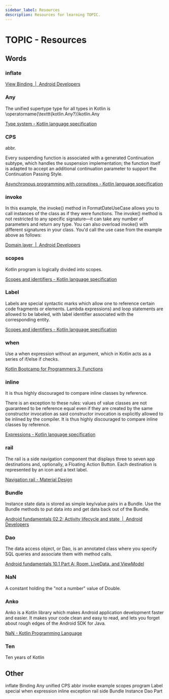```yaml
---
sidebar_label: Resources
description: Resources for learning TOPIC.
---
```


# TOPIC - Resources

## Words

### inflate

[View Binding  |  Android Developers](https://developer.android.com/topic/libraries/view-binding)

### Any

The unified supertype type for all types in Kotlin is \operatorname{\texttt{kotlin.Any?}}kotlin.Any

[Type system - Kotlin language specification](https://kotlinlang.org/spec/type-system.html#glossary)

### CPS

abbr.

Every suspending function is associated with a generated Continuation subtype, which handles the suspension implementation; the function itself is adapted to accept an additional continuation parameter to support the Continuation Passing Style. 

[Asynchronous programming with coroutines - Kotlin language specification](https://kotlinlang.org/spec/asynchronous-programming-with-coroutines.html#continuation-passing-style)

### invoke

In this example, the invoke() method in FormatDateUseCase allows you to call instances of the class as if they were functions. The invoke() method is not restricted to any specific signature—it can take any number of parameters and return any type. You can also overload invoke() with different signatures in your class. You'd call the use case from the example above as follows:

[Domain layer  |  Android Developers](https://developer.android.com/jetpack/guide/domain-layer)

### scopes

Kotlin program is logically divided into scopes.

[Scopes and identifiers - Kotlin language specification](https://kotlinlang.org/spec/scopes-and-identifiers.html#scopes-and-identifiers)

### Label

Labels are special syntactic marks which allow one to reference certain code fragments or elements. Lambda expressions) and loop statements are allowed to be labeled, with label identifier associated with the corresponding entity.

[Scopes and identifiers - Kotlin language specification](https://kotlinlang.org/spec/scopes-and-identifiers.html#scopes-and-identifiers)

### when 

Use a when expression without an argument, which in Kotlin acts as a series of if/else if checks.

[Kotlin Bootcamp for Programmers 3: Functions](https://developer.android.com/codelabs/kotlin-bootcamp-functions#4)


### inline 

It is thus highly discouraged to compare inline classes by reference.

There is an exception to these rules: values of value classes are not guaranteed to be reference equal even if they are created by the same constructor invocation as said constructor invocation is explicitly allowed to be inlined by the compiler. It is thus highly discouraged to compare inline classes by reference.

[Expressions - Kotlin language specification](https://kotlinlang.org/spec/expressions.html#expressions)

### rail

The rail is a side navigation component that displays three to seven app destinations and, optionally, a Floating Action Button. Each destination is represented by an icon and a text label.

[Navigation rail - Material Design](https://material.io/components/navigation-rail#usage)

### Bundle

Instance state data is stored as simple key/value pairs in a Bundle. Use the Bundle methods to put data into and get data back out of the Bundle.   

[Android fundamentals 02.2: Activity lifecycle and state  |  Android Developers](https://developer.android.com/codelabs/android-training-activity-lifecycle-and-state?index=..%2F..%2Fandroid-training#5)

### Dao

The data access object, or Dao, is an annotated class where you specify SQL queries and associate them with method calls. 

[Android fundamentals 10.1 Part A: Room, LiveData, and ViewModel](https://developer.android.com/codelabs/android-training-livedata-viewmodel?index=..%2F..%2Fandroid-training#4)

### NaN

A constant holding the "not a number" value of Double.

### Anko 

Anko is a Kotlin library which makes Android application development faster and easier. It makes your code clean and easy to read, and lets you forget about rough edges of the Android SDK for Java.

[NaN - Kotlin Programming Language](https://kotlinlang.org/api/latest/jvm/stdlib/kotlin/-double/-na-n.html)

### Ten

Ten years of Kotlin

## Other

inflate Binding
Any unified
CPS abbr
invoke example
scopes program
Label special
when expression
inline exception
rail side
Bundle Instance
Dao Part

